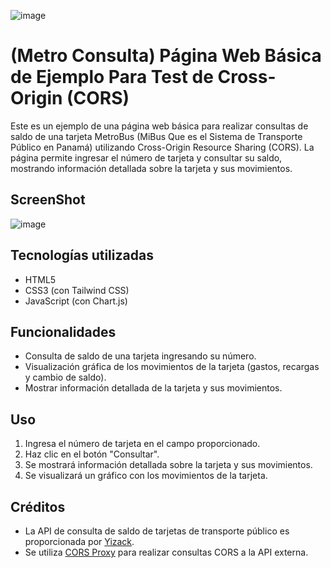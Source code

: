 ![image](https://github.com/qzxtu/Metro-Consulta/assets/69091361/7ad85498-d438-4b12-962d-402f41d14414)

# (Metro Consulta) Página Web Básica de Ejemplo Para Test de Cross-Origin (CORS)

Este es un ejemplo de una página web básica para realizar consultas de saldo de una tarjeta MetroBus (MiBus Que es el Sistema de Transporte Público en Panamá) utilizando Cross-Origin Resource Sharing (CORS). La página permite ingresar el número de tarjeta y consultar su saldo, mostrando información detallada sobre la tarjeta y sus movimientos.

## ScreenShot

![image](https://github.com/qzxtu/Metro-Consulta/assets/69091361/7c399ce6-06bc-4a15-b079-4aac711e6390)

## Tecnologías utilizadas

- HTML5
- CSS3 (con Tailwind CSS)
- JavaScript (con Chart.js)

## Funcionalidades

- Consulta de saldo de una tarjeta ingresando su número.
- Visualización gráfica de los movimientos de la tarjeta (gastos, recargas y cambio de saldo).
- Mostrar información detallada de la tarjeta y sus movimientos.

## Uso

1. Ingresa el número de tarjeta en el campo proporcionado.
2. Haz clic en el botón "Consultar".
3. Se mostrará información detallada sobre la tarjeta y sus movimientos.
4. Se visualizará un gráfico con los movimientos de la tarjeta.

## Créditos

- La API de consulta de saldo de tarjetas de transporte público es proporcionada por [Yizack](https://github.com/yizack).
- Se utiliza [CORS Proxy](https://corsproxy.io/) para realizar consultas CORS a la API externa.
